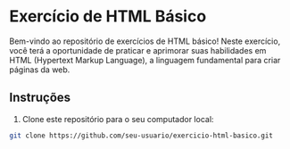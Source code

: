# Exercício de HTML Básico

Bem-vindo ao repositório de exercícios de HTML básico! Neste exercício, você terá a oportunidade de praticar e aprimorar suas habilidades em HTML (Hypertext Markup Language), a linguagem fundamental para criar páginas da web.

## Instruções

1. Clone este repositório para o seu computador local:

```sh
git clone https://github.com/seu-usuario/exercicio-html-basico.git
